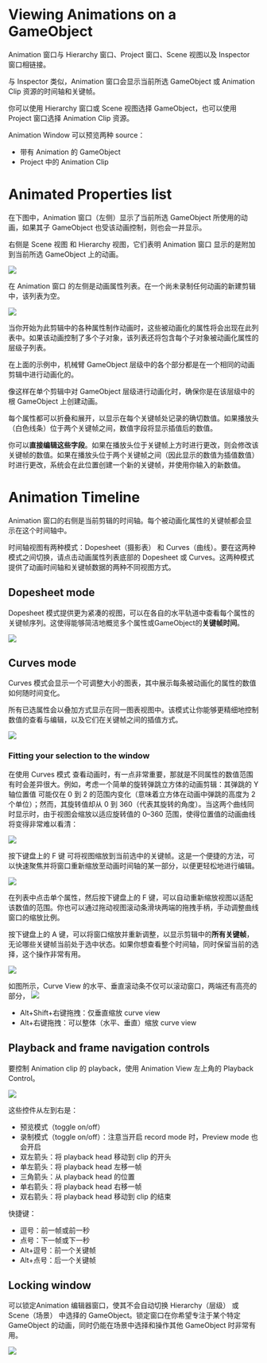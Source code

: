 # Viewing Animations on a GameObject

Animation 窗口与 Hierarchy 窗口、Project 窗口、Scene 视图以及 Inspector 窗口相链接。

与 Inspector 类似，Animation 窗口会显示当前所选 GameObject 或 Animation Clip 资源的时间轴和关键帧。

你可以使用 Hierarchy 窗口或 Scene 视图选择 GameObject，也可以使用 Project 窗口选择 Animation Clip 资源。

Animation Window 可以预览两种 source：

- 带有 Animation 的 GameObject
- Project 中的 Animation Clip

# Animated Properties list

在下图中，Animation 窗口（左侧）显示了当前所选 GameObject 所使用的动画，如果其子 GameObject 也受该动画控制，则也会一并显示。

右侧是 Scene 视图 和 Hierarchy 视图，它们表明 Animation 窗口 显示的是附加到当前所选 GameObject 上的动画。

![](Images/AnimationEditorShowsSelected.jpg)

在 Animation 窗口 的左侧是动画属性列表。在一个尚未录制任何动画的新建剪辑中，该列表为空。

![](Images/AnimationWindowEmptyClip.png)

当你开始为此剪辑中的各种属性制作动画时，这些被动画化的属性将会出现在此列表中。如果该动画控制了多个子对象，该列表还将包含每个子对象被动画化属性的层级子列表。

在上面的示例中，机械臂 GameObject 层级中的各个部分都是在一个相同的动画剪辑中进行动画化的。

像这样在单个剪辑中对 GameObject 层级进行动画化时，确保你是在该层级中的根 GameObject 上创建动画。

每个属性都可以折叠和展开，以显示在每个关键帧处记录的确切数值。如果播放头（白色线条）位于两个关键帧之间，数值字段将显示插值后的数值。

你可以**直接编辑这些字段**。如果在播放头位于关键帧上方时进行更改，则会修改该关键帧的数值。如果在播放头位于两个关键帧之间（因此显示的数值为插值数值）时进行更改，系统会在此位置创建一个新的关键帧，并使用你输入的新数值。

# Animation Timeline

Animation 窗口的右侧是当前剪辑的时间轴。每个被动画化属性的关键帧都会显示在这个时间轴中。

时间轴视图有两种模式：Dopesheet（摄影表） 和 Curves（曲线）。要在这两种模式之间切换，请点击动画属性列表底部的 Dopesheet 或 Curves。这两种模式提供了动画时间轴和关键帧数据的两种不同视图方式。

## Dopesheet mode

Dopesheet 模式提供更为紧凑的视图，可以在各自的水平轨道中查看每个属性的关键帧序列。这使得能够简洁地概览多个属性或GameObject的**关键帧时间**。

![](Images/AnimationEditorDopeSheetView.png)

## Curves mode

Curves 模式会显示一个可调整大小的图表，其中展示每条被动画化的属性的数值如何随时间变化。

所有已选属性会以叠加方式显示在同一图表视图中。该模式让你能够更精细地控制数值的查看与编辑，以及它们在关键帧之间的插值方式。

![](Images/AnimationEditorCurvesViewMultipleSelected.png)

### Fitting your selection to the window

在使用 Curves 模式 查看动画时，有一点非常重要，那就是不同属性的数值范围有时会差异很大。例如，考虑一个简单的旋转弹跳立方体的动画剪辑：其弹跳的 Y 轴位置值 可能仅在 0 到 2 的范围内变化（意味着立方体在动画中弹跳的高度为 2 个单位）；然而，其旋转值却从 0 到 360（代表其旋转的角度）。当这两个曲线同时显示时，由于视图会缩放以适应旋转值的 0–360 范围，使得位置值的动画曲线将变得非常难以看清：

![](Images/AnimationEditorTwoCurvesBigRangeDifference.png)

按下键盘上的 F 键 可将视图缩放到当前选中的关键帧。这是一个便捷的方法，可以快速聚焦并将窗口重新缩放至动画时间轴的某一部分，以便更轻松地进行编辑。

![](Images/AnimationEditorSelectedKeyframesFitView.png)

在列表中点击单个属性，然后按下键盘上的 F 键，可以自动重新缩放视图以适配该数值的范围。你也可以通过拖动视图滚动条滑块两端的拖拽手柄，手动调整曲线窗口的缩放比例。

按下键盘上的 A 键，可以将窗口缩放并重新调整，以显示剪辑中的**所有关键帧**，无论哪些关键帧当前处于选中状态。如果你想查看整个时间轴，同时保留当前的选择，这个操作非常有用。

![](Images/AnimationEditorSelectedKeyframesAllView.png)

如图所示，Curve View 的水平、垂直滚动条不仅可以滚动窗口，两端还有高亮的部分， 
![](Images/ZoomAnimationViewByBar.gif)

- Alt+Shift+右键拖拽：仅垂直缩放 curve view
- Alt+右键拖拽：可以整体（水平、垂直）缩放 curve view

## Playback and frame navigation controls

要控制 Animation clip 的 playback，使用 Animation View 左上角的 Playback Control。

![](Images/AnimationEditorFrameNavigation.png)

这些控件从左到右是：

- 预览模式（toggle on/off）
- 录制模式（toggle on/off）：注意当开启 record mode 时，Preview mode 也会开启
- 双左箭头：将 playback head 移动到 clip 的开头
- 单左箭头：将 playback head 左移一帧
- 三角箭头：从 playback head 的位置
- 单右箭头：将 playback head 右移一帧
- 双右箭头：将 playback head 移动到 clip 的结束

快捷键：

- 逗号：前一帧或前一秒
- 点号：下一帧或下一秒
- Alt+逗号：前一个关键帧
- Alt+点号：后一个关键帧

## Locking window

可以锁定Animation 编辑器窗口，使其不会自动切换 Hierarchy（层级） 或 Scene（场景） 中选择的 GameObject。锁定窗口在你希望专注于某个特定 GameObject 的动画，同时仍能在场景中选择和操作其他 GameObject 时非常有用。

![](Images/AnimationEditorWindowLockIcon.png)
